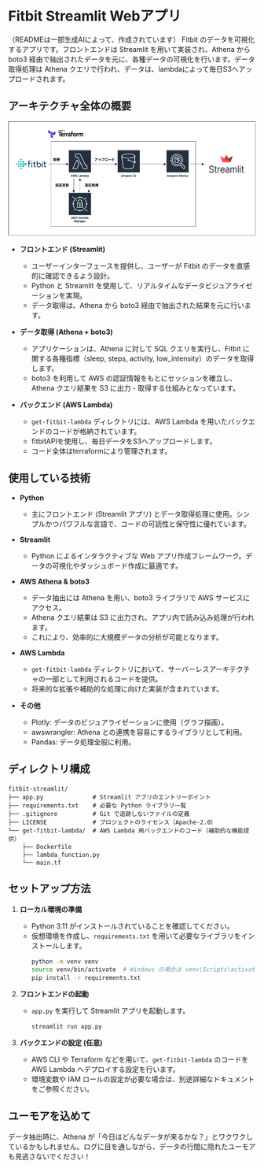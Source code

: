 # Fitbit Streamlit Webアプリ
（READMEは一部生成AIによって、作成されています）
Fitbit のデータを可視化するアプリです。フロントエンドは Streamlit を用いて実装され、Athena から boto3 経由で抽出されたデータを元に、各種データの可視化を行います。データ取得処理は Athena クエリで行われ、データは、lambdaによって毎日S3へアップロードされます。

## アーキテクチャ全体の概要

![Alt text](./network.drawio.png)

- **フロントエンド (Streamlit)**
  - ユーザーインターフェースを提供し、ユーザーが Fitbit のデータを直感的に確認できるよう設計。
  - Python と Streamlit を使用して、リアルタイムなデータビジュアライゼーションを実現。
  - データ取得は、Athena から boto3 経由で抽出された結果を元に行います。

- **データ取得 (Athena + boto3)**
  - アプリケーションは、Athena に対して SQL クエリを実行し、Fitbit に関する各種指標（sleep, steps, activity, low_intensity）のデータを取得します。
  - boto3 を利用して AWS の認証情報をもとにセッションを確立し、Athena クエリ結果を S3 に出力・取得する仕組みとなっています。

- **バックエンド (AWS Lambda)**
  - `get-fitbit-lambda` ディレクトリには、AWS Lambda を用いたバックエンドのコードが格納されています。
  - fitbitAPIを使用し、毎日データをS3へアップロードします。
  - コード全体はterraformにより管理されます。

## 使用している技術

- **Python**
  - 主にフロントエンド (Streamlit アプリ) とデータ取得処理に使用。シンプルかつパワフルな言語で、コードの可読性と保守性に優れています。

- **Streamlit**
  - Python によるインタラクティブな Web アプリ作成フレームワーク。データの可視化やダッシュボード作成に最適です。

- **AWS Athena & boto3**
  - データ抽出には Athena を用い、boto3 ライブラリで AWS サービスにアクセス。
  - Athena クエリ結果は S3 に出力され、アプリ内で読み込み処理が行われます。
  - これにより、効率的に大規模データの分析が可能となります。

- **AWS Lambda**
  - `get-fitbit-lambda` ディレクトリにおいて、サーバーレスアーキテクチャの一部として利用されるコードを提供。
  - 将来的な拡張や補助的な処理に向けた実装が含まれています。

- **その他**
  - Plotly: データのビジュアライゼーションに使用（グラフ描画）。
  - awswrangler: Athena との連携を容易にするライブラリとして利用。
  - Pandas: データ処理全般に利用。

## ディレクトリ構成

```
fitbit-streamlit/
├── app.py              # Streamlit アプリのエントリーポイント
├── requirements.txt    # 必要な Python ライブラリ一覧
├── .gitignore          # Git で追跡しないファイルの定義
├── LICENSE             # プロジェクトのライセンス（Apache-2.0）
└── get-fitbit-lambda/  # AWS Lambda 用バックエンドのコード（補助的な機能提供）
    ├── Dockerfile
    ├── lambda_function.py
    └── main.tf
```

## セットアップ方法

1. **ローカル環境の準備**
   - Python 3.11 がインストールされていることを確認してください。
   - 仮想環境を作成し、`requirements.txt` を用いて必要なライブラリをインストールします。
     ```bash
     python -m venv venv
     source venv/bin/activate  # Windows の場合は venv\Scripts\activate
     pip install -r requirements.txt
     ```

2. **フロントエンドの起動**
   - `app.py` を実行して Streamlit アプリを起動します。
     ```bash
     streamlit run app.py
     ```

3. **バックエンドの設定 (任意)**
   - AWS CLI や Terraform などを用いて、`get-fitbit-lambda` のコードを AWS Lambda へデプロイする設定を行います。
   - 環境変数や IAM ロールの設定が必要な場合は、別途詳細なドキュメントをご参照ください。

## ユーモアを込めて

データ抽出時に、Athena が「今日はどんなデータが来るかな？」とワクワクしているかもしれません。ログに目を通しながら、データの行間に隠れたユーモアも見逃さないでください！

